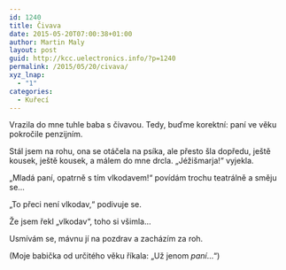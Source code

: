 ```yaml
---
id: 1240
title: Čivava
date: 2015-05-20T07:00:38+01:00
author: Martin Maly
layout: post
guid: http://kcc.uelectronics.info/?p=1240
permalink: /2015/05/20/civava/
xyz_lnap:
  - "1"
categories:
  - Kuřecí
---
```

Vrazila do mne tuhle baba s čivavou. Tedy, buďme korektní: paní ve věku pokročile penzijním.

Stál jsem na rohu, ona se otáčela na psíka, ale přesto šla dopředu, ještě kousek, ještě kousek, a málem do mne drcla. &#8222;Jéžišmarja!&#8220; vyjekla.

&#8222;Mladá paní, opatrně s tím vlkodavem!&#8220; povídám trochu teatrálně a směju se&#8230;

&#8222;To přeci není vlkodav,&#8220; podivuje se.

Že jsem řekl &#8222;vlkodav&#8220;, toho si všimla&#8230;

Usmívám se, mávnu jí na pozdrav a zacházím za roh.

(Moje babička od určitého věku říkala: &#8222;Už jenom _paní_&#8230;&#8220;)